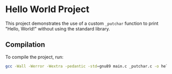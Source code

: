 # Hello World Project

This project demonstrates the use of a custom `_putchar` function to print "Hello, World!" without using the standard library.

## Compilation

To compile the project, run:

```sh
gcc -Wall -Werror -Wextra -pedantic -std=gnu89 main.c _putchar.c -o hello_world
